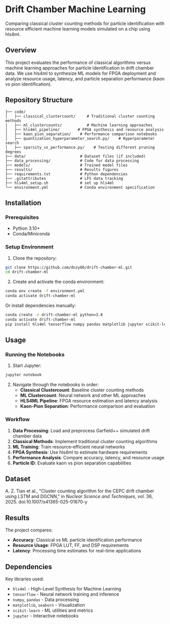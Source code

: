 # Drift Chamber Machine Learning

Comparing classical cluster counting methods for particle identification with resource efficient machine learning models simulated on a chip using hls4ml.

## Overview

This project evaluates the performance of classical algorithms versus machine learning approaches for particle identification in drift chamber data. We use hls4ml to synthesize ML models for FPGA deployment and analyze resource usage, latency, and particle separation performance (kaon vs pion identification).

## Repository Structure

```
├── code/
│   ├── classical_clustercount/     # Traditional cluster counting methods
│   ├── ml_clustercounts/           # Machine learning approaches
│   ├── hls4ml_pipeline/        # FPGA synthesis and resource analysis
│   ├── kaon_pion_separation/    # Performance comparison notebooks
│   ├── quantization_hyperparameter_search.py/    # Hyperparameter search
│   ├── sparsity_vs_performance.py/    # Testing different pruning degrees
├── data/                        # Dataset files (if included)
├── data_processing/             # Code for data processing
├── models/                      # Trained model files
├── results/                     # Results figures
├── requirements.txt             # Python dependencies
├── .gitattributes               # LFS data tracking
├── hls4ml_setup.sh              # set up hls4ml
└── environment.yml              # Conda environment specification
```

## Installation

### Prerequisites
- Python 3.10+
- Conda/Miniconda

### Setup Environment

1. Clone the repository:
```bash
git clone https://github.com/dnzy06/drift-chamber-ml.git
cd drift-chamber-ml
```

2. Create and activate the conda environment:
```bash
conda env create -f environment.yml
conda activate drift-chamber-ml
```

Or install dependencies manually:
```bash
conda create -n drift-chamber-ml python=3.8
conda activate drift-chamber-ml
pip install hls4ml tensorflow numpy pandas matplotlib jupyter scikit-learn
```

## Usage

### Running the Notebooks

1. Start Jupyter:
```bash
jupyter notebook
```

2. Navigate through the notebooks in order:
   - **Classical Clustercount**: Baseline cluster counting methods
   - **ML Clustercount**: Neural network and other ML approaches
   - **HLS4ML Pipeline**: FPGA resource estimation and latency analysis
   - **Kaon-Pion Separation**: Performance comparison and evaluation

### Workflow

1. **Data Processing**: Load and preprocess Garfield++ simulated drift chamber data
2. **Classical Methods**: Implement traditional cluster counting algorithms
3. **ML Training**: Train resource-efficient neural networks
4. **FPGA Synthesis**: Use hls4ml to estimate hardware requirements
5. **Performance Analysis**: Compare accuracy, latency, and resource usage
6. **Particle ID**: Evaluate kaon vs pion separation capabilities

## Dataset
A. Z. Tian et al., "Cluster counting algorithm for the CEPC drift chamber using LSTM and DGCNN," in _Nuclear Science and Techniques_, vol. 36, 2025. doi:10.1007/s41365-025-01670-y

## Results

The project compares:
- **Accuracy**: Classical vs ML particle identification performance
- **Resource Usage**: FPGA LUT, FF, and DSP requirements
- **Latency**: Processing time estimates for real-time applications

## Dependencies

Key libraries used:
- `hls4ml` - High-Level Synthesis for Machine Learning
- `tensorflow` - Neural network training and inference
- `numpy`, `pandas` - Data processing
- `matplotlib`, `seaborn` - Visualization
- `scikit-learn` - ML utilities and metrics
- `jupyter` - Interactive notebooks

